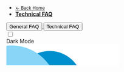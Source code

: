 <!-- @@@NOCONTENT -->
- [<small>← Back Home</small>](/ "Midtrans Payment Gateway Technical Documentation")
- [**Technical FAQ**](en/other/faq/technical.md "Midtrans - Technical FAQ")

<!-- Navbar for Mobile -->
<div class="menu-mob-act">
    <div class="menu-mob-act flex-row j-content-between">
      <a href="https://support.midtrans.com/" target="_blank" class="a-link flex-49">
          <button class="button">General FAQ</button>
      </a>
      <a href="/en/other/faq/technical" target="_blank" class="a-link flex-49">
          <button class="button">Technical FAQ</button>
      </a>
    </div>
    <div class="theme-switch-wrapper">
        <label class="theme-switch" for="checkbox-theme-mob">
            <input type="checkbox" id="checkbox-theme-mob" class="checkbox-theme" onclick="changeTheme()">
            <div class="slider round"></div>
      </label>
      <div class="description">Dark Mode</div>
    </div>
</div>
<img src="/asset/revamp/img/capsules.png" class="image-fluid sidebar__capsule" alt />